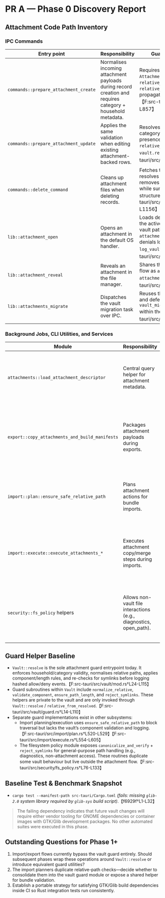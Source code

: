 # PR A — Phase 0 Discovery Report

## Attachment Code Path Inventory

### IPC Commands
| Entry point | Responsibility | Guard / path handling notes |
| --- | --- | --- |
| `commands::prepare_attachment_create` | Normalises incoming attachment payloads during record creation and requires category + household metadata. | Requires a `Vault` instance, parses `AttachmentCategory`, and rewrites `relative_path` via `vault.resolve` + `relative_from_resolved`. Guard errors propagate directly to the caller.【F:src-tauri/src/commands.rs†L780-L857】 |
| `commands::prepare_attachment_update` | Applies the same validation when editing existing attachment-backed rows. | Resolves the current or provided category, enforces household presence, and pushes all non-empty `relative_path` updates through `vault.resolve`.【F:src-tauri/src/commands.rs†L859-L972】 |
| `commands::delete_command` | Cleans up attachment files when deleting records. | Fetches the attachment descriptor, resolves it through the vault, and removes the resolved file if present while surfacing guard failures with structured context.【F:src-tauri/src/commands.rs†L1113-L1156】 |
| `lib::attachment_open` | Opens an attachment in the default OS handler. | Loads descriptor metadata, verifies the active household, resolves the vault path once, and delegates to `attachments::open_with_os`. Guard denials log hashed context via `log_vault_error`.【F:src-tauri/src/lib.rs†L2760-L2813】 |
| `lib::attachment_reveal` | Reveals an attachment in the file manager. | Shares the same resolution and guard flow as `attachment_open`, ending with `attachments::reveal_with_os`.【F:src-tauri/src/lib.rs†L2816-L2867】 |
| `lib::attachments_migrate` | Dispatches the vault migration task over IPC. | Reuses the `AppState` vault instance and defers guard logic to `vault_migration::run_vault_migration` within the async job. 【F:src-tauri/src/lib.rs†L2880-L2893】 |

### Background Jobs, CLI Utilities, and Services
| Module | Responsibility | Path handling observations |
| --- | --- | --- |
| `attachments::load_attachment_descriptor` | Central query helper for attachment metadata. | Validates presence of household/category/relative path, maps category strings into `AttachmentCategory`, and returns the vault coordinates consumed by IPC handlers.【F:src-tauri/src/attachments.rs†L18-L133】 |
| `export::copy_attachments_and_build_manifests` | Packages attachment payloads during exports. | Iterates DB-referenced relative paths, joins them to the attachments base, copies into an export directory, and records manifest hashes—currently performs raw `PathBuf::join` operations outside the vault guard. 【F:src-tauri/src/export/mod.rs†L276-L345】 |
| `import::plan::ensure_safe_relative_path` | Plans attachment actions for bundle imports. | Rejects absolute or parent-traversing paths before scheduling copy work, but does not normalise separators or enforce component rules beyond traversal. 【F:src-tauri/src/import/plan.rs†L520-L529】 |
| `import::execute::execute_attachments_*` | Executes attachment copy/merge steps during imports. | Deletes/creates attachment directories, calls `ensure_safe_relative_path`, and writes files directly under the computed root. Guard coverage currently depends on these ad-hoc checks. 【F:src-tauri/src/import/execute.rs†L524-L605】 |
| `security::fs_policy` helpers | Allows non-vault file interactions (e.g., diagnostics, open_path). | Provides `canonicalize_and_verify` and `reject_symlinks` routines used by CLI/diagnostic commands; these operate independently from the vault’s attachment-specific guards. 【F:src-tauri/src/security/fs_policy.rs†L1-L133】 |

## Guard Helper Baseline
- `Vault::resolve` is the sole attachment guard entrypoint today. It enforces household/category validity, normalises relative paths, applies component/length rules, and re-checks for symlinks before logging hashed allow/deny events.【F:src-tauri/src/vault/mod.rs†L24-L115】
- Guard subroutines within `Vault` include `normalize_relative`, `validate_component`, `ensure_path_length`, and `reject_symlinks`. These helpers are private to the vault and are only invoked through `Vault::resolve` / `relative_from_resolved`.【F:src-tauri/src/vault/guard.rs†L14-L110】
- Separate guard implementations exist in other subsystems:
  - Import planning/execution uses `ensure_safe_relative_path` to block traversal but lacks the vault’s component validation and logging.【F:src-tauri/src/import/plan.rs†L520-L529】【F:src-tauri/src/import/execute.rs†L554-L605】
  - The filesystem policy module exposes `canonicalize_and_verify` + `reject_symlinks` for general-purpose path handling (e.g., diagnostics, non-attachment access). These routines duplicate some vault behaviour but live outside the attachment flow.【F:src-tauri/src/security/fs_policy.rs†L76-L133】

## Baseline Test & Benchmark Snapshot
- `cargo test --manifest-path src-tauri/Cargo.toml` *(fails: missing `glib-2.0` system library required by `glib-sys` build script)*.【f6929f†L1-L32】

> The failing dependency indicates that future vault changes will require either vendor tooling for GNOME dependencies or container images with GTK/Glib development packages. No other automated suites were executed in this phase.

## Outstanding Questions for Phase 1+
1. Import/export flows currently bypass the vault guard entirely. Should subsequent phases wrap these operations around `Vault::resolve` or introduce equivalent guard utilities?
2. The import planners duplicate relative-path checks—decide whether to consolidate them into the vault guard module or expose a shared helper for bundle validation.
3. Establish a portable strategy for satisfying GTK/Glib build dependencies inside CI so Rust integration tests run consistently.
